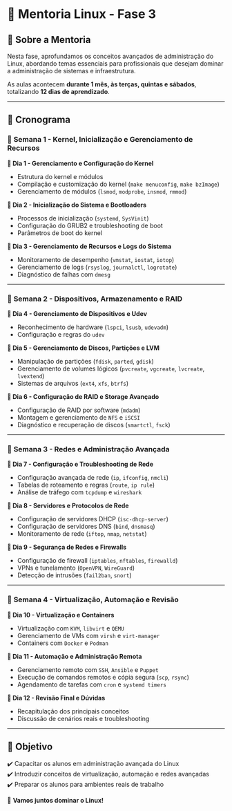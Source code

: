 # 🐧 Mentoria Linux - Fase 3  

## 📌 Sobre a Mentoria  
Nesta fase, aprofundamos os conceitos avançados de administração do Linux, abordando temas essenciais para profissionais que desejam dominar a administração de sistemas e infraestrutura.  

As aulas acontecem **durante 1 mês, às terças, quintas e sábados**, totalizando **12 dias de aprendizado**.  

---

## 📅 Cronograma  

### 🔹 **Semana 1 - Kernel, Inicialização e Gerenciamento de Recursos**  
**📅 Dia 1 - Gerenciamento e Configuração do Kernel**  
- Estrutura do kernel e módulos  
- Compilação e customização do kernel (`make menuconfig`, `make bzImage`)  
- Gerenciamento de módulos (`lsmod`, `modprobe`, `insmod`, `rmmod`)  

**📅 Dia 2 - Inicialização do Sistema e Bootloaders**  
- Processos de inicialização (`systemd`, `SysVinit`)  
- Configuração do GRUB2 e troubleshooting de boot  
- Parâmetros de boot do kernel  

**📅 Dia 3 - Gerenciamento de Recursos e Logs do Sistema**  
- Monitoramento de desempenho (`vmstat`, `iostat`, `iotop`)  
- Gerenciamento de logs (`rsyslog`, `journalctl`, `logrotate`)  
- Diagnóstico de falhas com `dmesg`  

---

### 🔹 **Semana 2 - Dispositivos, Armazenamento e RAID**  
**📅 Dia 4 - Gerenciamento de Dispositivos e Udev**  
- Reconhecimento de hardware (`lspci`, `lsusb`, `udevadm`)  
- Configuração e regras do `udev`  

**📅 Dia 5 - Gerenciamento de Discos, Partições e LVM**  
- Manipulação de partições (`fdisk`, `parted`, `gdisk`)  
- Gerenciamento de volumes lógicos (`pvcreate`, `vgcreate`, `lvcreate`, `lvextend`)  
- Sistemas de arquivos (`ext4`, `xfs`, `btrfs`)  

**📅 Dia 6 - Configuração de RAID e Storage Avançado**  
- Configuração de RAID por software (`mdadm`)  
- Montagem e gerenciamento de `NFS` e `iSCSI`  
- Diagnóstico e recuperação de discos (`smartctl`, `fsck`)  

---

### 🔹 **Semana 3 - Redes e Administração Avançada**  
**📅 Dia 7 - Configuração e Troubleshooting de Rede**  
- Configuração avançada de rede (`ip`, `ifconfig`, `nmcli`)  
- Tabelas de roteamento e regras (`route`, `ip rule`)  
- Análise de tráfego com `tcpdump` e `wireshark`  

**📅 Dia 8 - Servidores e Protocolos de Rede**  
- Configuração de servidores DHCP (`isc-dhcp-server`)  
- Configuração de servidores DNS (`bind`, `dnsmasq`)  
- Monitoramento de rede (`iftop`, `nmap`, `netstat`)  

**📅 Dia 9 - Segurança de Redes e Firewalls**  
- Configuração de firewall (`iptables`, `nftables`, `firewalld`)  
- VPNs e tunelamento (`OpenVPN`, `WireGuard`)  
- Detecção de intrusões (`fail2ban`, `snort`)  

---

### 🔹 **Semana 4 - Virtualização, Automação e Revisão**  
**📅 Dia 10 - Virtualização e Containers**  
- Virtualização com `KVM`, `libvirt` e `QEMU`  
- Gerenciamento de VMs com `virsh` e `virt-manager`  
- Containers com `Docker` e `Podman`  

**📅 Dia 11 - Automação e Administração Remota**  
- Gerenciamento remoto com `SSH`, `Ansible` e `Puppet`  
- Execução de comandos remotos e cópia segura (`scp`, `rsync`)  
- Agendamento de tarefas com `cron` e `systemd timers`  

**📅 Dia 12 - Revisão Final e Dúvidas**  
- Recapitulação dos principais conceitos  
- Discussão de cenários reais e troubleshooting  

---

## 🎯 Objetivo  
✔️ Capacitar os alunos em administração avançada do Linux  
✔️ Introduzir conceitos de virtualização, automação e redes avançadas  
✔️ Preparar os alunos para ambientes reais de trabalho  

🚀 **Vamos juntos dominar o Linux!**  
